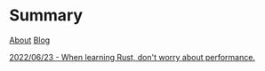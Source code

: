 # Summary

[About](./about.md)
[Blog](./blog/README.md)

[2022/06/23 - When learning Rust, don't worry about performance.](./blog/dont-worry-about-performance.md)
